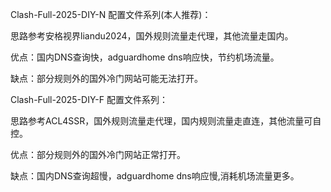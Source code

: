Clash-Full-2025-DIY-N 配置文件系列(本人推荐)：

思路参考安格视界liandu2024，国外规则流量走代理，其他流量走国内。

优点：国内DNS查询快，adguardhome dns响应快，节约机场流量。

缺点：部分规则外的国外冷门网站可能无法打开。


Clash-Full-2025-DIY-F 配置文件系列：

思路参考ACL4SSR，国外规则流量走代理，国内规则流量走直连，其他流量可自控。

优点：部分规则外的国外冷门网站正常打开。

缺点：国内DNS查询超慢，adguardhome dns响应慢,消耗机场流量更多。
